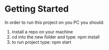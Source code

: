 # Getting Started

In order to run this project on you PC you should:
1) install a repo on your machine
2) cd into the new folder and type: npm install
3) to run project type: npm start
